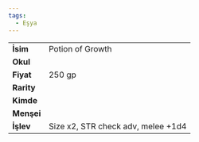 ```yaml
---
tags:
  - Eşya
---  
```

  
|  |  |  
|---|---|  
| **İsim** | Potion of Growth|  
| **Okul** | |  
| **Fiyat** | 250 gp|  
| **Rarity** | |  
| **Kimde** | |  
| **Menşei** | |  
| **İşlev** | Size x2, STR check adv, melee +1d4|  

